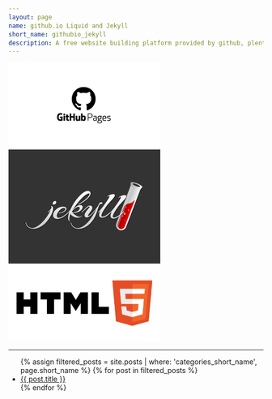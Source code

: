 ```yaml
---
layout: page
name: github.io Liquid and Jekyll
short_name: githubio_jekyll
description: A free website building platform provided by github, plenty of developers are using it include my self. Jekyll is backend framework of this service. It's worth that gitlab also provide very similar service called gitlab page.
---
```


<!---![githubio_pic](/pictures/github-pages.jpeg)--->
<img src="/pictures/github-pages.jpeg" alt="centered image" width="300" height="auto"> 
<img src="/pictures/jekyll-logo.png" alt="centered image" width="300" height="auto"> 
<img src="/pictures/html5.png" alt="centered image" width="300" height="auto">

---

<ul>
  {% assign filtered_posts = site.posts | where: 'categories_short_name', page.short_name %}
  {% for post in filtered_posts %}
    <li><a href="{{ post.url }}">{{ post.title }}</a></li>
  {% endfor %}
</ul>

<!---[Set up github.io website](/_posts/2023-10-16-set-up-github-page.md)---> 
